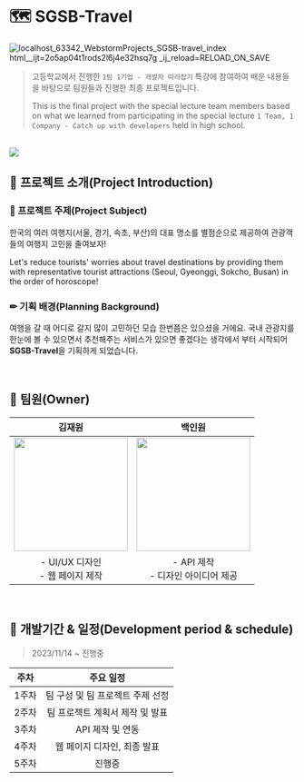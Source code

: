 # 🗺 SGSB-Travel
![localhost_63342_WebstormProjects_SGSB-travel_index html__ijt=2o5ap04t1rods2l6j4e32hsq7g _ij_reload=RELOAD_ON_SAVE](https://user-images.githubusercontent.com/89503906/209137017-62bd76e5-48ee-437c-a9b8-ca71f08e84f4.png)

> 고등학교에서 진행한 ```1팀 1기업 - 개발자 따라잡기``` 특강에 참여하여 배운 내용들을 바탕으로 팀원들과 진행한 최종 프로젝트입니다.
> 
> This is the final project with the special lecture team members based on what we learned from participating in the special lecture ```1 Team, 1 Company - Catch up with developers``` held in high school.

[//]: # (> This is the final project that I conducted with my team members based on what I learned from participating in the special lecture ```1 Team, 1 Company - Catch up with developers``` held in high school.)

<br>

<a href="https://github.com/wodnjse">
  <img src="https://hits.seeyoufarm.com/api/count/incr/badge.svg?url=https%3A%2F%2Fgithub.com%2Fwodnjse%2FSGSB-travel&count_bg=%2379C83D&title_bg=%23555555&icon_color=%23E7E7E7&title=hits&edge_flat=false"/>
</a>

<br>

## 🔎 프로젝트 소개(Project Introduction)
### 📝 프로젝트 주제(Project Subject)
한국의 여러 여행지(서울, 경기, 속초, 부산)의 대표 명소를 별점순으로 제공하여 관광객들의 여행지 고민을 줄여보자!

Let's reduce tourists' worries about travel destinations by providing them with representative tourist attractions (Seoul, Gyeonggi, Sokcho, Busan) in the order of horoscope!

### ✏ 기획 배경(Planning Background)
여행을 갈 때 어디로 갈지 많이 고민하던 모습 한번쯤은 있으셨을 거에요. 국내 관광지를 한눈에 볼 수 있으면서 추천해주는 서비스가 있으면 좋겠다는 생각에서 부터 시작되어 **SGSB-Travel**을 기획하게 되었습니다.

<br>

## 🤝 팀원(Owner)
|                                          김재원                                          |                                          백인원                                          |
|:-------------------------------------------------------------------------------------:|:-------------------------------------------------------------------------------------:|
| <img style="width: 200px" src="https://avatars.githubusercontent.com/u/89503906?v=4"> | <img style="width: 200px" src="https://avatars.githubusercontent.com/u/83538652?v=4"> |
|                                   - UI/UX 디자인<br/> - 웹 페이지 제작                                   |                              - API 제작<br/> - 디자인 아이디어 제공                              |

<br>

## 📅 개발기간 & 일정(Development period & schedule)
> 2023/11/14 ~ 진행중

|  주차  |        주요 일정        |
|:----:|:-------------------:|
| 1주차  | 팀 구성 및 팀 프로젝트 주제 선정 |
| 2주차  | 팀 프로젝트 계획서 제작 및 발표  |
| 3주차  |     API 제작 및 연동     |
| 4주차  |  웹 페이지 디자인, 최종 발표   |
| 5주차  |         진행중         |


